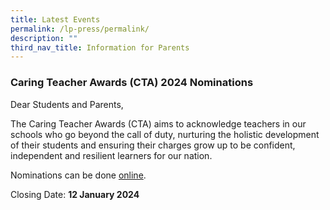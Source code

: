 ```yaml
---
title: Latest Events
permalink: /lp-press/permalink/
description: ""
third_nav_title: Information for Parents
---
```

### **Caring Teacher Awards (CTA) 2024 Nominations**



Dear Students and Parents,

The Caring Teacher Awards (CTA) aims to acknowledge teachers in our schools who go beyond the call of duty, nurturing the holistic development of their students and ensuring their charges grow up to be confident, independent and resilient learners for our nation.

Nominations can be done [online](https://www.cta.nie.edu.sg/).

Closing Date: **12 January 2024**